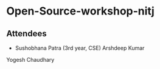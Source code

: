 # Open-Source-workshop-nitj

## Attendees

- Sushobhana Patra (3rd year, CSE)
Arshdeep Kumar

Yogesh Chaudhary
